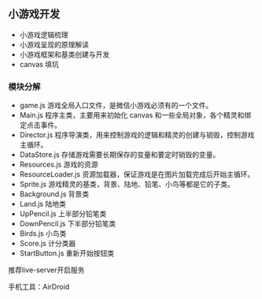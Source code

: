## 小游戏开发
- 小游戏逻辑梳理
- 小游戏呈现的原理解读
- 小游戏框架和基类创建与开发
- canvas 填坑

### 模块分解
- game.js 游戏全局入口文件，是微信小游戏必须有的一个文件。
- Main.js 程序主类，主要用来初始化 canvas 和一些全局对象，各个精灵和绑定点击事件。
- Director.js 程序导演类，用来控制游戏的逻辑和精灵的创建与销毁，控制游戏主循环。
- DataStore.js 存储游戏需要长期保存的变量和要定时销毁的变量。
- Resources.js 游戏的资源
- ResourceLoader.js 资源加载器，保证游戏是在图片加载完成后开始主循环。
- Sprite.js 游戏精灵的基类，背景、陆地、铅笔、小鸟等都是它的子类。
- Background.js 背景类
- Land.js 陆地类
- UpPencil.js 上半部分铅笔类
- DownPencil.js 下半部分铅笔类
- Birds.js 小鸟类
- Score.js 计分类器
- StartButton.js 重新开始按钮类

推荐live-server开启服务

手机工具：AirDroid